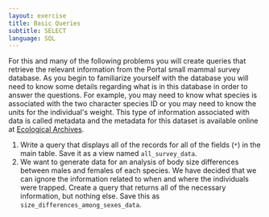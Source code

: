 ```yaml
---
layout: exercise
title: Basic Queries
subtitle: SELECT
language: SQL
---
```


For this and many of the following problems you will create queries that 
retrieve the relevant information from the Portal small mammal survey database. 
As you begin to familiarize yourself with the database you will need to know 
some details regarding what is in this database in order to answer the 
questions. For example, you may need to know what species is associated with the 
two character species ID or you may need to know the units for the individual's weight. This type of information associated with data is called metadata and the 
metadata for this dataset is available online at [Ecological Archives](http://esapubs.org/archive/ecol/E090/118/metadata.htm).

1.  Write a query that displays all of the records for all of the fields (`*`)
    in the main table. Save it as a view named `all_survey_data`.
2.  We want to generate data for an analysis of body size differences
    between males and females of each species. We have decided that we
    can ignore the information related to when and where the individuals
    were trapped. Create a query that returns all of the necessary
    information, but nothing else. Save this as 
    `size_differences_among_sexes_data`.


